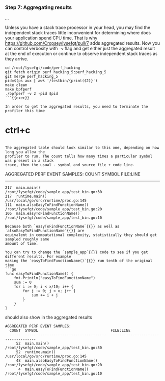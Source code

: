 ### Step 7: Aggregating results 
...

Unless you have a stack trace processor in your head, you may find the independent stack traces
little inconvenient for determining where does your application spend CPU time. That is why
https://github.com/Cropsey/lysefgt/pull/7 adds aggregated results. Now you can control verbosity
with `-v` flag and get either just the aggregated result at the end of execution or continue to
observe independent stack traces as they arrive.

```
cd /root/lysefgt/code/perf_hacking
git fetch origin perf_hacking_5:perf_hacking_5
git merge perf_hacking_5
pid=$(ps aux | awk '/testbin/{print($2)}')
make clean
make bpfperf
./bpfperf -v 2 -pid $pid
```{{exec}}

In order to get the aggregated results, you need to terminate the profiler this time
```
# ctrl+c
```{{exec interrupt}}

The aggregated table should look similar to this one, depending on how long you allow the
profiler to run. The count tells how many times a particular symbol was present in a stack
trace, then the usual - symbol and source file + code line.
```
AGGREGATED PERF EVENT SAMPLES:
  COUNT  SYMBOL                                 FILE:LINE
  -----  -------------------------------------  ------------------------------------
    217  main.main()                            /root/lysefgt/code/sample_app/test_bin.go:30
    217  runtime.main()                         /usr/local/go/src/runtime/proc.go:145
    111  main.alsoEasyToFindFunctionName()      /root/lysefgt/code/sample_app/test_bin.go:20
    106  main.easyToFindFunctionName()          /root/lysefgt/code/sample_app/test_bin.go:10
```
Because both `easyToFindFunctionName`{{}} as well as `alsoEasyToFindFunctionName`{{}} are
equivalent in computational complexity, statistically they should get sampled roughly same
amount of time.

You can try to change the `sample_app`{{}} code to see if you get different results. For example
making the `easyToFindFunctionName()`{{}} run tenth of the original time 
```go
func easyToFindFunctionName() {
	fmt.Println("easyToFindFunctionName")
	sum := 0
	for i := 0; i < x/10; i++ {
		for j := 0; j < x; j++ {
			sum += i + j
		}
	}
}
```
should also show in the aggregated results
```
AGGREGATED PERF EVENT SAMPLES:
  COUNT  SYMBOL                                 FILE:LINE
  -----  -------------------------------------  ------------------------------------
     52  main.main()                            /root/lysefgt/code/sample_app/test_bin.go:30
     52  runtime.main()                         /usr/local/go/src/runtime/proc.go:145
     48  main.alsoEasyToFindFunctionName()      /root/lysefgt/code/sample_app/test_bin.go:20
      4  main.easyToFindFunctionName()          /root/lysefgt/code/sample_app/test_bin.go:10
```
